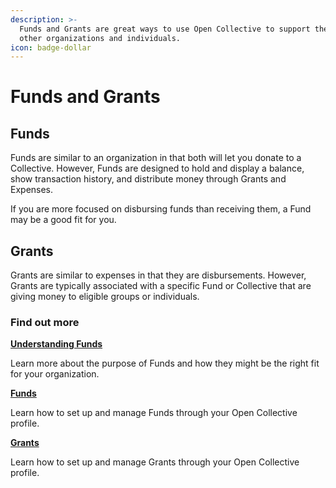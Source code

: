 ```yaml
---
description: >-
  Funds and Grants are great ways to use Open Collective to support the work of
  other organizations and individuals.
icon: badge-dollar
---
```


# Funds and Grants

## Funds

Funds are similar to an organization in that both will let you donate to a Collective. However, Funds are designed to hold and display a balance, show transaction history, and distribute money through Grants and Expenses.

If you are more focused on disbursing funds than receiving them, a Fund may be a good fit for you.

## Grants

Grants are similar to expenses in that they are disbursements. However, Grants are typically associated with a specific Fund or Collective that are giving money to eligible groups or individuals.

### Find out more

[**Understanding Funds**](understanding-funds.md)

Learn more about the purpose of Funds and how they might be the right fit for your organization.

[**Funds**](funds.md)

Learn how to set up and manage Funds through your Open Collective profile.

[**Grants**](grants.md)

Learn how to set up and manage Grants through your Open Collective profile.
